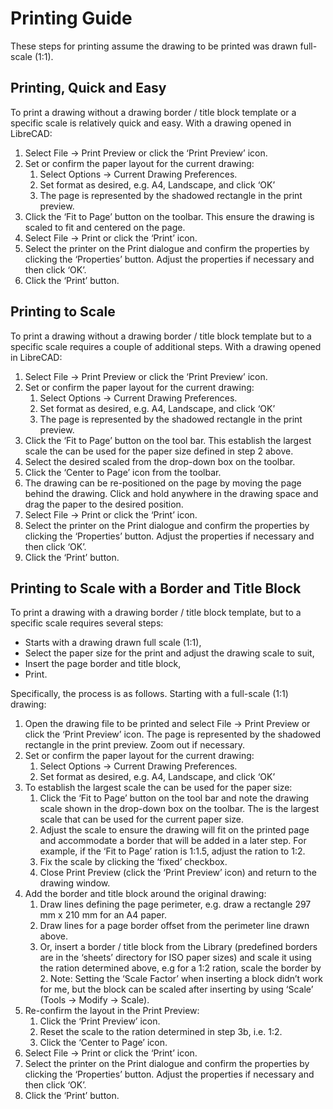 # Printing Guide #

These steps for printing assume the drawing to be printed was drawn full-scale (1:1).

## Printing, Quick and Easy ##

To print a drawing without a drawing border / title block template or a specific scale is relatively quick and easy.  With a drawing opened in LibreCAD:

1. Select File -> Print Preview or click the ‘Print Preview’ icon.
1. Set or confirm  the paper layout for the current drawing:
    1. Select Options -> Current Drawing Preferences.
    1. Set format as desired, e.g. A4, Landscape, and click ‘OK’
    1. The page is represented by the shadowed rectangle in the print preview.
1. Click the ‘Fit to Page’ button on the toolbar.  This ensure the drawing is scaled to fit and centered on the page.
1. Select File -> Print or click the ‘Print’ icon.
1. Select the printer on the Print dialogue and confirm the properties by clicking the ‘Properties’ button.  Adjust the properties if necessary and then click ‘OK’.
1. Click the ‘Print’ button.

## Printing to Scale ##

To print a drawing without a drawing border / title block template but to a specific scale requires a couple of additional steps.  With a drawing opened in LibreCAD:
1. Select File -> Print Preview or click the ‘Print Preview’ icon.
1. Set or confirm the paper layout for the current drawing:
    1. Select Options -> Current Drawing Preferences.
    1. Set format as desired, e.g. A4, Landscape, and click ‘OK’
    1. The page is represented by the shadowed rectangle in the print preview.
1. Click the ‘Fit to Page’ button on the tool bar.  This establish the largest scale the can be used for the paper size defined in step 2 above.
1. Select the desired scaled from the drop-down box on the toolbar.
1. Click the ‘Center to Page’ icon from the toolbar.  
1. The drawing can be re-positioned on the page by moving the page behind the drawing.  Click and hold anywhere in the drawing space and drag the paper to the desired position.
1. Select File -> Print or click the ‘Print’ icon.
1. Select the printer on the Print dialogue and confirm the properties by clicking the ‘Properties’ button.  Adjust the properties if necessary and then click ‘OK’.
1. Click the ‘Print’ button.

## Printing to Scale with a Border and Title Block ##

To print a drawing with a drawing border / title block template, but to a specific scale requires several steps:
* Starts with a drawing drawn full scale (1:1),
* Select the paper size for the print and adjust the drawing scale to suit,
* Insert the page border and title block,
* Print.

Specifically, the process is as follows.  Starting with a full-scale (1:1) drawing:
1. Open the drawing file to be printed and select File -> Print Preview or click the ‘Print Preview’ icon.  The page is represented by the shadowed rectangle in the print preview.  Zoom out if necessary.
1. Set or confirm the paper layout for the current drawing:
    1. Select Options -> Current Drawing Preferences.
    1. Set format as desired, e.g. A4, Landscape, and click ‘OK’
1. To establish the largest scale the can be used for the paper size:
    1. Click the ‘Fit to Page’ button on the tool bar and note the drawing scale shown in the drop-down box on the toolbar.  The is the largest scale that can be used for the current paper size.
    1. Adjust the scale to ensure the drawing will fit on the printed page and accommodate a border that will be added in a later step. For example, if the ‘Fit to Page’ ration is 1:1.5, adjust the ration to 1:2.
    1. Fix the scale by clicking the ‘fixed’ checkbox.
    1. Close Print Preview (click the ‘Print Preview’ icon) and return to the drawing window.
1. Add the border and title block around the original drawing:
    1. Draw lines defining the page perimeter, e.g. draw a rectangle 297 mm x 210 mm for an A4 paper.
    1. Draw lines for a page border offset from the perimeter line drawn above.
    1. Or, insert a border / title block from the Library (predefined borders are in the ‘sheets’ directory for ISO paper sizes) and scale it using the ration determined above, e.g for a 1:2 ration, scale the border  by 2.  Note: Setting the ‘Scale Factor’ when inserting a block didn’t work for me, but the block can be scaled after inserting by using ‘Scale’ (Tools -> Modify -> Scale).
1. Re-confirm the layout in the Print Preview:
    1. Click the ‘Print Preview’ icon.
    1. Reset the scale to the ration determined in step 3b, i.e. 1:2.
    1. Click the ‘Center to Page’ icon.
1. Select File -> Print or click the ‘Print’ icon.
1. Select the printer on the Print dialogue and confirm the properties by clicking the ‘Properties’ button.  Adjust the properties if necessary and then click ‘OK’.
1. Click the ‘Print’ button.
